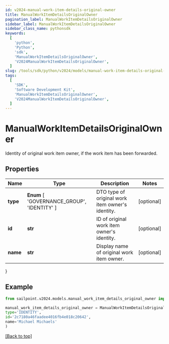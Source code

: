 ```yaml
---
id: v2024-manual-work-item-details-original-owner
title: ManualWorkItemDetailsOriginalOwner
pagination_label: ManualWorkItemDetailsOriginalOwner
sidebar_label: ManualWorkItemDetailsOriginalOwner
sidebar_class_name: pythonsdk
keywords:
  [
    'python',
    'Python',
    'sdk',
    'ManualWorkItemDetailsOriginalOwner',
    'V2024ManualWorkItemDetailsOriginalOwner',
  ]
slug: /tools/sdk/python/v2024/models/manual-work-item-details-original-owner
tags:
  [
    'SDK',
    'Software Development Kit',
    'ManualWorkItemDetailsOriginalOwner',
    'V2024ManualWorkItemDetailsOriginalOwner',
  ]
---
```


# ManualWorkItemDetailsOriginalOwner

Identity of original work item owner, if the work item has been forwarded.

## Properties

| Name | Type | Description | Notes |
| --- | --- | --- | --- |
| **type** | **Enum** [ 'GOVERNANCE_GROUP', 'IDENTITY' ] | DTO type of original work item owner's identity. | [optional] |
| **id** | **str** | ID of original work item owner's identity. | [optional] |
| **name** | **str** | Display name of original work item owner. | [optional] |

}

## Example

```python
from sailpoint.v2024.models.manual_work_item_details_original_owner import ManualWorkItemDetailsOriginalOwner

manual_work_item_details_original_owner = ManualWorkItemDetailsOriginalOwner(
type='IDENTITY',
id='2c7180a46faadee4016fb4e018c20642',
name='Michael Michaels'
)

```

[[Back to top]](#)
